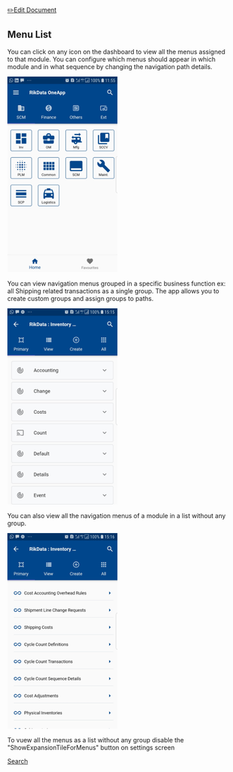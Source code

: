 <span class="top-message float-right">[:pencil2:Edit Document](https://github.com/rikdata/rikdata.github.io/edit/main/navigation/README.md)</span>
## Menu List

 You can click on any icon on the dashboard to view all the menus assigned to that module. 
 You can configure which menus should appear in which module and in what sequence by changing the navigation path details.

 <img src="/images/ScreenShots/dashboard/Screenshot_20201102-115528.jpg" width="250"/>
 
 You can view navigation menus grouped in a specific business function ex: all Shipping related transactions as a single group.
 The app allows you to create custom groups and assign groups to paths.

<img src="/images/ScreenShots/navigation/Screenshot_20201102-151528.jpg" width="250"/>

 You can also view all the navigation menus of a module in a list without any group. 

<img src="/images/ScreenShots/navigation/Screenshot_20201102-151626.jpg" width="250"/>

 To vuew all the menus as a list without any group disable the "ShowExpansionTileForMenus" button on settings screen
 
 <a class="btn btn-light float-right" href="#/search/" role="button">Search</a>

